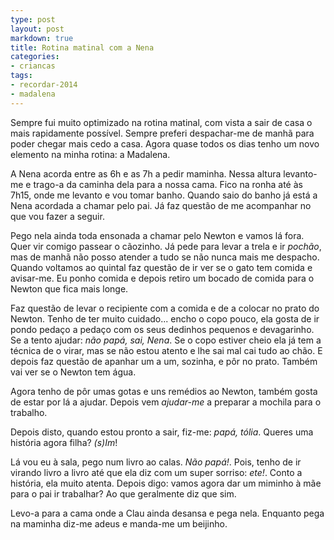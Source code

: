 ```yaml
---
type: post
layout: post
markdown: true
title: Rotina matinal com a Nena
categories:
- criancas
tags:
- recordar-2014
- madalena
---
```


Sempre fui muito optimizado na rotina matinal, com vista a sair de casa o mais
rapidamente possível. Sempre preferi despachar-me de manhã para poder chegar
mais cedo a casa. Agora quase todos os dias tenho um novo elemento na minha rotina:
a Madalena.

A Nena acorda entre as 6h e as 7h a pedir maminha. Nessa altura levanto-me e
trago-a da caminha dela para a nossa cama. Fico na ronha até às 7h15, onde me
levanto e vou tomar banho. Quando saio do banho já está a Nena acordada a chamar
pelo pai. Já faz questão de me acompanhar no que vou fazer a seguir.

Pego nela ainda toda ensonada a chamar pelo Newton e vamos lá fora. Quer vir
comigo passear o cãozinho. Já pede para levar a trela e ir _pochão_, mas
de manhã não posso atender a tudo se não nunca mais me despacho. Quando voltamos
ao quintal faz questão de ir ver se o gato tem comida e avisar-me. Eu ponho
comida e depois retiro um bocado de comida para o Newton que fica mais longe.

Faz questão de levar o recipiente com a comida e de a colocar no prato do Newton.
Tenho de ter muito cuidado... encho o copo pouco, ela gosta de ir pondo pedaço
a pedaço com os seus dedinhos pequenos e devagarinho. Se a tento ajudar: _não
papá, sai, Nena_. Se o copo estiver cheio ela já tem a técnica de o virar, mas
se não estou atento e lhe sai mal cai tudo ao chão. E depois faz questão de apanhar
um a um, sozinha, e pôr no prato. Também vai ver se o Newton tem água.

Agora tenho de pôr umas gotas e uns remédios ao Newton, também gosta de estar
por lá a ajudar. Depois vem _ajudar-me_ a preparar a mochila para o trabalho.

Depois disto, quando estou pronto a sair, fiz-me: _papá, tólia_. Queres uma
história agora filha? _(s)Im_!

Lá vou eu à sala, pego num livro ao calas. _Não papá!_. Pois, tenho de ir virando
livro a livro até que ela diz com um super sorriso: _ete!_. Conto a história,
ela muito atenta. Depois digo: vamos agora dar um miminho à mãe para o pai ir
trabalhar? Ao que geralmente diz que sim.

Levo-a para a cama onde a Clau ainda desansa e pega nela. Enquanto pega na
maminha diz-me adeus e manda-me um beijinho.
